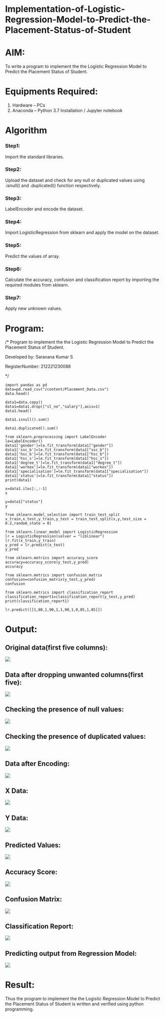 # Implementation-of-Logistic-Regression-Model-to-Predict-the-Placement-Status-of-Student

# AIM:
To write a program to implement the the Logistic Regression Model to Predict the Placement Status of Student.

# Equipments Required:
1. Hardware – PCs
2. Anaconda – Python 3.7 Installation / Jupyter notebook

# Algorithm
### Step1:
Import the standard libraries.
### Step2:
Upload the dataset and check for any null or duplicated values using .isnull() and .duplicated() function respectively.
### Step3:
LabelEncoder and encode the dataset.
### Step4:
Import LogisticRegression from sklearn and apply the model on the dataset.
### Step5:
Predict the values of array.
### Step6:
Calculate the accuracy, confusion and classification report by importing the required modules from sklearn.
### Step7:
Apply new unknown values.
# Program:

/*
Program to implement the the Logistic Regression Model to Predict the Placement Status of Student.

Developed by: Saravana Kumar S

RegisterNumber: 212221230088

*/
```
import pandas as pd
data=pd.read_csv("/content/Placement_Data.csv")
data.head()

data1=data.copy()
data1=data1.drop(["sl_no","salary"],axis=1)
data1.head()

data1.isnull().sum()

data1.duplicated().sum()

from sklearn.preprocessing import LabelEncoder
le=LabelEncoder()
data1['gender']=le.fit_transform(data1["gender"])
data1['ssc_b']=le.fit_transform(data1["ssc_b"])
data1['hsc_b']=le.fit_transform(data1["hsc_b"])
data1['hsc_s']=le.fit_transform(data1["hsc_s"])
data1['degree_t']=le.fit_transform(data1["degree_t"])
data1['workex']=le.fit_transform(data1["workex"])
data1['specialisation']=le.fit_transform(data1["specialisation"])
data1['status']=le.fit_transform(data1["status"])
print(data1)

x=data1.iloc[:,:-1]
x

y=data1["status"]
y

from sklearn.model_selection import train_test_split
x_train,x_test,y_train,y_test = train_test_split(x,y,test_size = 0.2,random_state = 0)

from sklearn.linear_model import LogisticRegression
lr = LogisticRegression(solver = "liblinear") 
lr.fit(x_train,y_train)
y_pred = lr.predict(x_test)
y_pred

from sklearn.metrics import accuracy_score
accuracy=accuracy_score(y_test,y_pred)
accuracy

from sklearn.metrics import confusion_matrix
confusion=confusion_matrix(y_test,y_pred)
confusion

from sklearn.metrics import classification_report
classification_report1=classification_report(y_test,y_pred)
print(classification_report1)

lr.predict([[1,80,1,90,1,1,90,1,0,85,1,85]])
```
# Output:

## Original data(first five columns):
![](./output1.png)
## Data after dropping unwanted columns(first five):
![](./output2.png)
## Checking the presence of null values:
![](./output3.png)
## Checking the presence of duplicated values:
![](./output4.jpg)
## Data after Encoding:
![](./output5.jpg)
## X Data:
![](./output6.jpg)
## Y Data:
![](./output7.jpg)
## Predicted Values:
![](./output8.jpg)
## Accuracy Score:
![](./output9.jpg)
## Confusion Matrix:
![](./output10.jpg)
## Classification Report:
![](./output11.jpg)
## Predicting output from Regression Model:
![](./output12.jpg)






# Result:
Thus the program to implement the the Logistic Regression Model to Predict the Placement Status of Student is written and verified using python programming.
